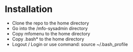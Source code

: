 # Installation

* Clone the repo to the home directory
* Go into the /mfo-sysadmin directory
* Copy mfomenu to the home directory
* Copy .bash* to the home directory
* Logout / Login or use command: source ~/.bash_profile
